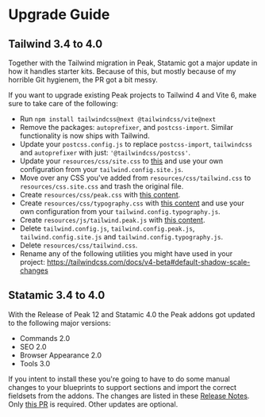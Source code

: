 # Upgrade Guide

## Tailwind 3.4 to 4.0

Together with the Tailwind migration in Peak, Statamic got a major update in how it handles starter kits. Because of this, but mostly because of my horrible Git hygienem, the PR got a bit messy.

If you want to upgrade existing Peak projects to Tailwind 4 and Vite 6, make sure to take care of the following:

* Run `npm install tailwindcss@next @tailwindcss/vite@next`
* Remove the packages: `autoprefixer`, and `postcss-import`. Similar functionality is now ships with Tailwind.
* Update your `postcss.config.js` to replace `postcss-import`, `tailwindcss` and `autoprefixer` with just: `'@tailwindcss/postcss'`.
* Update your `resources/css/site.css` to [this](https://github.com/studio1902/statamic-peak/blob/main/export/resources/css/site.css) and use your own configuration from your `tailwind.config.site.js`.
* Move over any CSS you've added from `resources/css/tailwind.css` to `resources/css.site.css` and trash the original file.
* Create `resources/css/peak.css` with [this content](https://github.com/studio1902/statamic-peak/blob/main/export/resources/css/peak.css).
* Create `resources/css/typography.css` with [this content](https://github.com/studio1902/statamic-peak/blob/main/export/resources/css/typography.css) and use your own configuration from your `tailwind.config.typography.js`.
* Create `resources/js/tailwind.peak.js` with [this content](https://github.com/studio1902/statamic-peak/blob/main/export/resources/js/tailwind.peak.js).
* Delete `tailwind.config.js`, `tailwind.config.peak.js`, `tailwind.config.site.js` and `tailwind.config.typography.js`.
* Delete `resources/css/tailwind.css`.
* Rename any of the following utilities you might have used in your project: https://tailwindcss.com/docs/v4-beta#default-shadow-scale-changes


## Statamic 3.4 to 4.0
With the Release of Peak 12 and Statamic 4.0 the Peak addons got updated to the following major versions:

* Commands 2.0
* SEO 2.0
* Browser Appearance 2.0
* Tools 3.0

If you intent to install these you're going to have to do some manual changes to your blueprints to support sections and import the correct fieldsets from the addons. The changes are listed in these [Release Notes](https://github.com/studio1902/statamic-peak/releases/tag/v12.0). Only [this PR](https://github.com/studio1902/statamic-peak/pull/314) is required. Other updates are optional.
